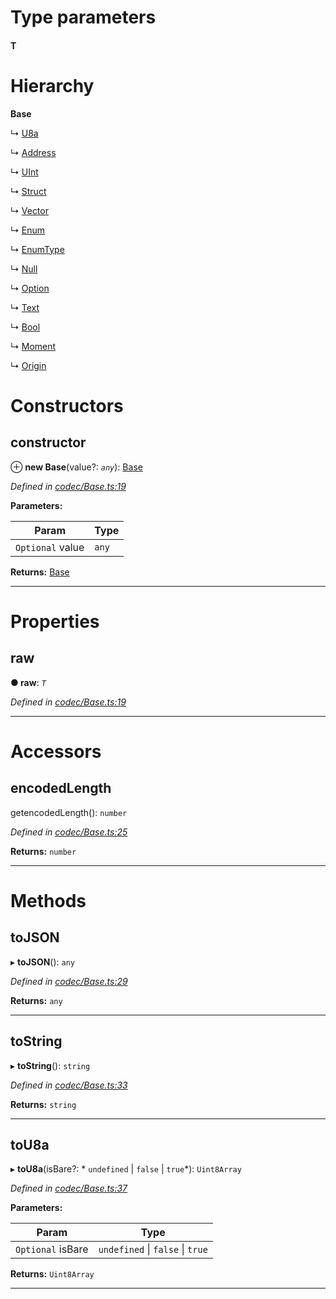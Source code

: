 

# Type parameters
#### T 
# Hierarchy

**Base**

↳  [U8a](_codec_u8a_.u8a.md)

↳  [Address](_address_.address.md)

↳  [UInt](_codec_uint_.uint.md)

↳  [Struct](_codec_struct_.struct.md)

↳  [Vector](_codec_vector_.vector.md)

↳  [Enum](_codec_enum_.enum.md)

↳  [EnumType](_codec_enumtype_.enumtype.md)

↳  [Null](_null_.null.md)

↳  [Option](_codec_option_.option.md)

↳  [Text](_text_.text.md)

↳  [Bool](_bool_.bool.md)

↳  [Moment](_moment_.moment.md)

↳  [Origin](_origin_.origin.md)

# Constructors

<a id="constructor"></a>

##  constructor

⊕ **new Base**(value?: *`any`*): [Base](_codec_base_.base.md)

*Defined in [codec/Base.ts:19](https://github.com/polkadot-js/api/blob/008c78f/packages/types/src/codec/Base.ts#L19)*

**Parameters:**

| Param | Type |
| ------ | ------ |
| `Optional` value | `any` |

**Returns:** [Base](_codec_base_.base.md)

___

# Properties

<a id="raw"></a>

##  raw

**● raw**: *`T`*

*Defined in [codec/Base.ts:19](https://github.com/polkadot-js/api/blob/008c78f/packages/types/src/codec/Base.ts#L19)*

___

# Accessors

<a id="encodedlength"></a>

##  encodedLength

getencodedLength(): `number`

*Defined in [codec/Base.ts:25](https://github.com/polkadot-js/api/blob/008c78f/packages/types/src/codec/Base.ts#L25)*

**Returns:** `number`

___

# Methods

<a id="tojson"></a>

##  toJSON

▸ **toJSON**(): `any`

*Defined in [codec/Base.ts:29](https://github.com/polkadot-js/api/blob/008c78f/packages/types/src/codec/Base.ts#L29)*

**Returns:** `any`

___
<a id="tostring"></a>

##  toString

▸ **toString**(): `string`

*Defined in [codec/Base.ts:33](https://github.com/polkadot-js/api/blob/008c78f/packages/types/src/codec/Base.ts#L33)*

**Returns:** `string`

___
<a id="tou8a"></a>

##  toU8a

▸ **toU8a**(isBare?: * `undefined` &#124; `false` &#124; `true`*): `Uint8Array`

*Defined in [codec/Base.ts:37](https://github.com/polkadot-js/api/blob/008c78f/packages/types/src/codec/Base.ts#L37)*

**Parameters:**

| Param | Type |
| ------ | ------ |
| `Optional` isBare |  `undefined` &#124; `false` &#124; `true`|

**Returns:** `Uint8Array`

___

